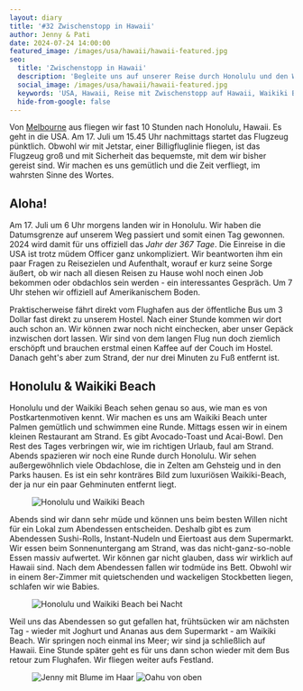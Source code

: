 ```yaml
---
layout: diary
title: '#32 Zwischenstopp in Hawaii'
author: Jenny & Pati
date: 2024-07-24 14:00:00
featured_image: /images/usa/hawaii/hawaii-featured.jpg
seo:
  title: 'Zwischenstopp in Hawaii'
  description: 'Begleite uns auf unserer Reise durch Honolulu und den Waikiki Beach, vom entspannten Strandtag bis zum Sonnenuntergang.'
  social_image: /images/usa/hawaii/hawaii-featured.jpg
  keywords: 'USA, Hawaii, Reise mit Zwischenstopp auf Hawaii, Waikiki Beach, Honolulu'
  hide-from-google: false
---
```

Von [Melbourne](melbourne-australien) aus fliegen wir fast 10 Stunden nach Honolulu, Hawaii. Es geht in die USA. Am 17. Juli um 15.45 Uhr nachmittags startet das Flugzeug pünktlich. Obwohl wir mit Jetstar, einer Billigfluglinie fliegen, ist das Flugzeug groß und mit Sicherheit das bequemste, mit dem wir bisher gereist sind. Wir machen es uns gemütlich und die Zeit verfliegt, im wahrsten Sinne des Wortes.

## Aloha!
Am 17. Juli um 6 Uhr morgens landen wir in Honolulu. Wir haben die Datumsgrenze auf unserem Weg passiert und somit einen Tag gewonnen. 2024 wird damit für uns offiziell das *Jahr der 367 Tage*. Die Einreise in die USA ist trotz müdem Officer ganz unkompliziert. Wir beantworten ihm ein paar Fragen zu Reisezielen und Aufenthalt, worauf er kurz seine Sorge äußert, ob wir nach all diesen Reisen zu Hause wohl noch einen Job bekommen oder obdachlos sein werden - ein interessantes Gespräch. Um 7 Uhr stehen wir offiziell auf Amerikanischem Boden.

Praktischerweise fährt direkt vom Flughafen aus der öffentliche Bus um 3 Dollar fast direkt zu unserem Hostel. Nach einer Stunde kommen wir dort auch schon an. Wir können zwar noch nicht einchecken, aber unser Gepäck inzwischen dort lassen. Wir sind von dem langen Flug nun doch ziemlich erschöpft und brauchen erstmal einen Kaffee auf der Couch im Hostel. Danach geht's aber zum Strand, der nur drei Minuten zu Fuß entfernt ist.

## Honolulu & Waikiki Beach
Honolulu und der Waikiki Beach sehen genau so aus, wie man es von Postkartenmotiven kennt. Wir machen es uns am Waikiki Beach unter Palmen gemütlich und schwimmen eine Runde. Mittags essen wir in einem kleinen Restaurant am Strand. Es gibt Avocado-Toast und Acai-Bowl. Den Rest des Tages verbringen wir, wie im richtigen Urlaub, faul am Strand. Abends spazieren wir noch eine Runde durch Honolulu. Wir sehen außergewöhnlich viele Obdachlose, die in Zelten am Gehsteig und in den Parks hausen. Es ist ein sehr konträres Bild zum luxuriösen Waikiki-Beach, der ja nur ein paar Gehminuten entfernt liegt.

<figure class="img1">
 	<img src="/images/usa/hawaii/hawaii-1.jpg" alt="Honolulu und Waikiki Beach">
</figure>

Abends sind wir dann sehr müde und können uns beim besten Willen nicht für ein Lokal zum Abendessen entscheiden. Deshalb gibt es zum Abendessen Sushi-Rolls, Instant-Nudeln und Eiertoast aus dem Supermarkt. Wir essen beim Sonnenuntergang am Strand, was das nicht-ganz-so-noble Essen massiv aufwertet. Wir können gar nicht glauben, dass wir wirklich auf Hawaii sind. Nach dem Abendessen fallen wir todmüde ins Bett. Obwohl wir in einem 8er-Zimmer mit quietschenden und wackeligen Stockbetten liegen, schlafen wir wie Babies.

<figure class="img1">
 	 	<img src="/images/usa/hawaii/hawaii-3.jpg" alt="Honolulu und Waikiki Beach bei Nacht">
</figure>

Weil uns das Abendessen so gut gefallen hat, frühtsücken wir am nächsten Tag - wieder mit Joghurt und Ananas aus dem Supermarkt - am Waikiki Beach. Wir springen noch einmal ins Meer; wir sind ja schließlich auf Hawaii. Eine Stunde später geht es für uns dann schon wieder mit dem Bus retour zum Flughafen. Wir fliegen weiter aufs Festland.

<figure class="img2">
 	<img src="/images/usa/hawaii/hawaii-2.jpg" alt="Jenny mit Blume im Haar">
  <img src="/images/usa/hawaii/hawaii-4.jpg" alt="Oahu von oben">
</figure>
